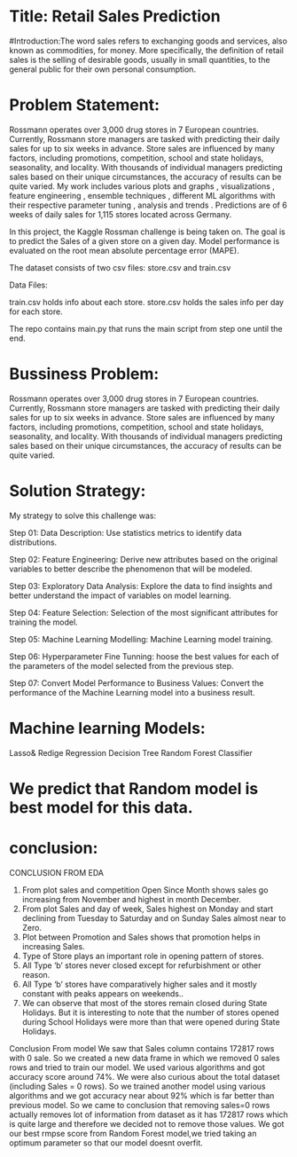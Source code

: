 # Title: Retail Sales Prediction
#Introduction:The word sales refers to exchanging goods and services, also known as commodities, for money. More specifically, the definition of retail sales is the selling of desirable goods, usually in small quantities, to the general public for their own personal consumption.
# Problem Statement:
Rossmann operates over 3,000 drug stores in 7 European countries. Currently, Rossmann store managers are tasked with predicting their daily sales for up to six weeks in advance. Store sales are influenced by many factors, including promotions, competition, school and state holidays, seasonality, and locality. With thousands of individual managers predicting sales based on their unique circumstances, the accuracy of results can be quite varied. My work includes various plots and graphs , visualizations , feature engineering , ensemble techniques , different ML algorithms with their respective parameter tuning , analysis and trends . Predictions are of 6 weeks of daily sales for 1,115 stores located across Germany.

In this project, the Kaggle Rossman challenge is being taken on. The goal is to predict the Sales of a given store on a given day. Model performance is evaluated on the root mean absolute percentage error (MAPE).

The dataset consists of two csv files: store.csv and train.csv

Data Files:

train.csv holds info about each store. store.csv holds the sales info per day for each store.

The repo contains main.py that runs the main script from step one until the end.
# Bussiness Problem:
Rossmann operates over 3,000 drug stores in 7 European countries. Currently, Rossmann store managers are tasked with predicting their daily sales for up to six weeks in advance. Store sales are influenced by many factors, including promotions, competition, school and state holidays, seasonality, and locality. With thousands of individual managers predicting sales based on their unique circumstances, the accuracy of results can be quite varied.
# Solution Strategy:
My strategy to solve this challenge was:

Step 01: Data Description: Use statistics metrics to identify data distributions.

Step 02: Feature Engineering: Derive new attributes based on the original variables to better describe the phenomenon that will be modeled.

Step 03: Exploratory Data Analysis: Explore the data to find insights and better understand the impact of variables on model learning.

Step 04: Feature Selection: Selection of the most significant attributes for training the model.

Step 05: Machine Learning Modelling: Machine Learning model training.

Step 06: Hyperparameter Fine Tunning: hoose the best values for each of the parameters of the model selected from the previous step.

Step 07: Convert Model Performance to Business Values: Convert the performance of the Machine Learning model into a business result.
# Machine learning Models:
Lasso& Redige Regression
Decision Tree
Random Forest Classifier
# We predict that Random model is best model for this data.
# conclusion:
CONCLUSION   FROM  EDA

1) From plot sales and competition Open Since Month shows sales go increasing from November and highest in month December.
2) From plot Sales and day of week, Sales highest on Monday and start declining from Tuesday to Saturday and on Sunday Sales almost near to Zero.
3) Plot between Promotion and Sales shows that promotion helps in increasing Sales.
4) Type of Store plays an important role in opening pattern of stores.
5) All Type ‘b’ stores never closed except for refurbishment or other reason.
6) All Type ‘b’ stores have comparatively higher sales and it mostly constant with peaks appears on weekends..
7) We can observe that most of the stores remain closed during State Holidays. But it is interesting to note that the number of stores opened during School Holidays were more than that were opened during State Holidays.

Conclusion From model 
We saw that Sales column contains 172817 rows with 0 sale. So we created a new data frame in which we removed 0 sales rows and tried to train our model. We used various algorithms and got accuracy score around 74%.
We were also curious about the total dataset (including Sales = 0 rows). So we trained another model using various algorithms and we got accuracy near about 92% which is far better than previous model.
So we came to conclusion that removing sales=0 rows actually removes lot of information from dataset as it has 172817 rows which is quite large and therefore we decided not to remove those values. We got our best rmpse score from Random Forest model,we tried taking an optimum parameter so that our model doesnt overfit.



